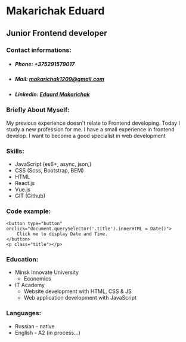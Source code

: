 # Makarichak Eduard


## Junior Frontend developer

 

### Contact informations:

- ##### Phone:  +375291579017
- ##### Mail:  makarichak1209@gmail.com
- ##### LinkedIn:  [Eduard Makarichak](linkedin.com/in/eduard-makarichak-730b7b1b3)



### Briefly About Myself:

My previous experience doesn't relate to Frontend developing.
Today I study	a new profession for me.
I have a small experience in frontend develop. I want to become a good specialist in web development


### Skills:

 - JavaScript (es6+, async, json,)
 - CSS (Scss, Bootstrap, BEM)
 - HTML
 - React.js
 - Vue.js
 - GIT (Github)

### Code example:

    <button type="button" onclick="document.querySelector('.title').innerHTML = Date()">
	    Click me to display Date and Time.
    </button>
    <p class="title"></p>

###  Education:

- Minsk Innovate University
	 - Economics
- IT Academy
	- Website development with HTML, CSS & JS
	- Web application development with JavaScript

###  Languages: 

 - Russian - native
 - English - A2 (in process...)